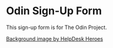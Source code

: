# Odin Sign-Up Form

This sign-up form is for The Odin Project.

[Background image by HelpDesk Heroes](https://unsplash.com/@helpdeskheroes?utm_content=creditCopyText&utm_medium=referral&utm_source=unsplash)
